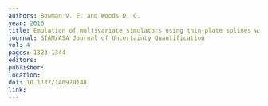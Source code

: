 ```yaml
---
authors: Bowman V. E. and Woods D. C. 
year: 2016 
title: Emulation of multivariate simulators using thin-plate splines with application to atmospheric dispersion 
journal: SIAM/ASA Journal of Uncertainty Quantification 
vol: 4 
pages: 1323-1344 
editors: 
publisher: 
location: 
doi: 10.1137/140970148 
link: 
---
```

 
